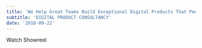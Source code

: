 ```yaml
---
title: 'We Help Great Teams Build Exceptional Digital Products That People Prefer to Use'
subtitle: 'DIGITAL PRODUCT CONSULTANCY'
date: '2018-09-22'
---
```


Watch Showreel